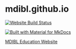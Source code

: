 # mdibl.github.io

[![Website Build Status](https://github.com/mdibl/mdibl.github.io/actions/workflows/ci.yml/badge.svg)](https://github.com/mdibl/mdibl.github.io/actions/workflows/ci.yml)

[![Built with Material for MkDocs](https://img.shields.io/badge/Material_for_MkDocs-526CFE?style=for-the-badge&logo=MaterialForMkDocs&logoColor=white)](https://squidfunk.github.io/mkdocs-material/) 

[MDIBL Education Website](https://mdibl.github.io/)
